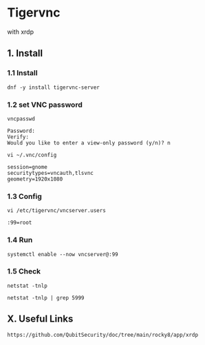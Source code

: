 # Tigervnc
with xrdp

## 1. Install

### 1.1 Install

    dnf -y install tigervnc-server
            
### 1.2 set VNC password

    vncpasswd
    
    Password:
    Verify:
    Would you like to enter a view-only password (y/n)? n
    
    vi ~/.vnc/config
    
    session=gnome
    securitytypes=vncauth,tlsvnc
    geometry=1920x1080
            
### 1.3 Config

    vi /etc/tigervnc/vncserver.users
    
    :99=root

### 1.4 Run

    systemctl enable --now vncserver@:99
    
### 1.5 Check

    netstat -tnlp

    netstat -tnlp | grep 5999

## X. Useful Links

    https://github.com/QubitSecurity/doc/tree/main/rocky8/app/xrdp
